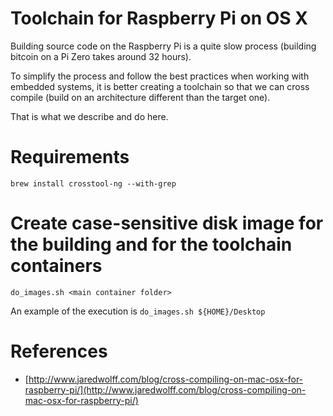 # Toolchain for Raspberry Pi on OS X

Building source code on the Raspberry Pi is a quite slow process (building bitcoin on a Pi Zero takes around 32 hours).

To simplify the process and follow the best practices when working with embedded systems, it is better creating a toolchain so that we can cross compile (build on an architecture different than the target one).

That is what we describe and do here.

# Requirements

```
brew install crosstool-ng --with-grep
```

# Create case-sensitive disk image for the building and for the toolchain containers

```
do_images.sh <main container folder>
```

An example of the execution is `do_images.sh ${HOME}/Desktop`

# References
- [http://www.jaredwolff.com/blog/cross-compiling-on-mac-osx-for-raspberry-pi/](http://www.jaredwolff.com/blog/cross-compiling-on-mac-osx-for-raspberry-pi/)